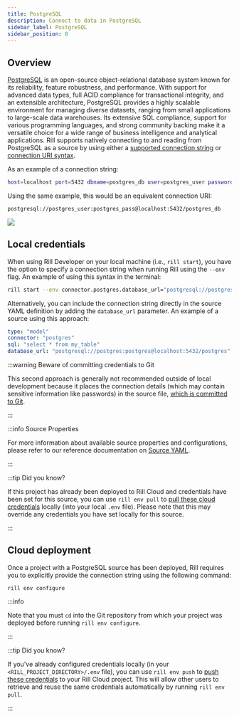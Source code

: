 ```yaml
---
title: PostgreSQL
description: Connect to data in PostgreSQL
sidebar_label: PostgreSQL
sidebar_position: 8
---
```


<!-- WARNING: There are links to this page in source code. If you move it, find and replace the links and consider adding a redirect in docusaurus.config.js. -->

## Overview

[PostgreSQL](https://www.postgresql.org/docs/current/intro-whatis.html) is an open-source object-relational database system known for its reliability, feature robustness, and performance. With support for advanced data types, full ACID compliance for transactional integrity, and an extensible architecture, PostgreSQL provides a highly scalable environment for managing diverse datasets, ranging from small applications to large-scale data warehouses. Its extensive SQL compliance, support for various programming languages, and strong community backing make it a versatile choice for a wide range of business intelligence and analytical applications. Rill supports natively connecting to and reading from PostgreSQL as a source by using either a [supported connection string](https://www.postgresql.org/docs/current/libpq-connect.html#LIBPQ-CONNSTRING) or [connection URI syntax](https://www.postgresql.org/docs/current/libpq-connect.html#LIBPQ-CONNSTRING-URIS).

As an example of a connection string:
```bash
host=localhost port=5432 dbname=postgres_db user=postgres_user password=postgres_pass
```

Using the same example, this would be an equivalent connection URI:
```bash
postgresql://postgres_user:postgres_pass@localhost:5432/postgres_db
```

<img src='/img/reference/connectors/postgres/postgresql.png' class='centered' />
<br />

## Local credentials

When using Rill Developer on your local machine (i.e., `rill start`), you have the option to specify a connection string when running Rill using the `--env` flag.
An example of using this syntax in the terminal:

```bash
rill start --env connector.postgres.database_url="postgresql://postgres:postgres@localhost:5432/postgres"
```

Alternatively, you can include the connection string directly in the source YAML definition by adding the `database_url` parameter.
An example of a source using this approach:

```yaml
type: "model"
connector: "postgres"
sql: "select * from my_table"
database_url: "postgresql://postgres:postgres@localhost:5432/postgres"
```

:::warning Beware of committing credentials to Git

This second approach is generally not recommended outside of local development because it places the connection details (which may contain sensitive information like passwords) in the source file, <u>which is committed to Git</u>.

:::

:::info Source Properties

For more information about available source properties and configurations, please refer to our reference documentation on [Source YAML](../../reference/project-files/index.md).

:::

:::tip Did you know?

If this project has already been deployed to Rill Cloud and credentials have been set for this source, you can use `rill env pull` to [pull these cloud credentials](/build/credentials/credentials.md#rill-env-pull) locally (into your local `.env` file). Please note that this may override any credentials you have set locally for this source.

:::

## Cloud deployment

Once a project with a PostgreSQL source has been deployed, Rill requires you to explicitly provide the connection string using the following command:

```
rill env configure
```

:::info

Note that you must `cd` into the Git repository from which your project was deployed before running `rill env configure`.

:::

:::tip Did you know?

If you've already configured credentials locally (in your `<RILL_PROJECT_DIRECTORY>/.env` file), you can use `rill env push` to [push these credentials](/build/credentials/credentials.md#rill-env-push) to your Rill Cloud project. This will allow other users to retrieve and reuse the same credentials automatically by running `rill env pull`.

:::